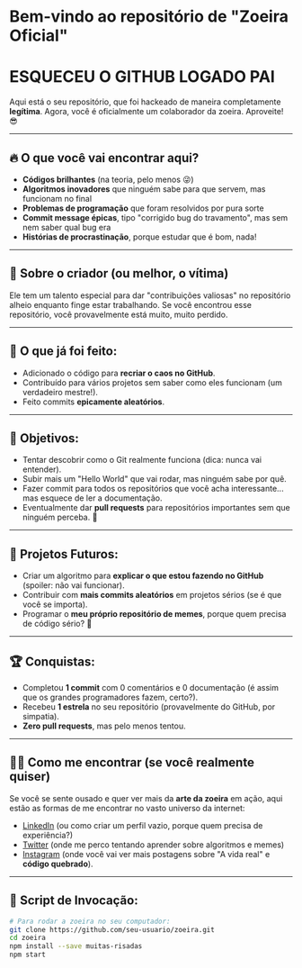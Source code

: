 # Bem-vindo ao repositório de **"Zoeira Oficial"**
# ESQUECEU O GITHUB LOGADO PAI
Aqui está o seu repositório, que foi hackeado de maneira completamente **legítima**. Agora, você é oficialmente um colaborador da zoeira. Aproveite! 😎

---

## 🔥 O que você vai encontrar aqui?

- **Códigos brilhantes** (na teoria, pelo menos 😜)
- **Algoritmos inovadores** que ninguém sabe para que servem, mas funcionam no final
- **Problemas de programação** que foram resolvidos por pura sorte
- **Commit message épicas**, tipo "corrigido bug do travamento", mas sem nem saber qual bug era
- **Histórias de procrastinação**, porque estudar que é bom, nada!

---

## 🚀 Sobre o criador (ou melhor, o vítima)


Ele tem um talento especial para dar "contribuições valiosas" no repositório alheio enquanto finge estar trabalhando. Se você encontrou esse repositório, você provavelmente está muito, muito perdido.

---

## 💾 O que já foi feito:

- Adicionado o código para **recriar o caos no GitHub**.
- Contribuído para vários projetos sem saber como eles funcionam (um verdadeiro mestre!).
- Feito commits **epicamente aleatórios**.

---

## 🎯 Objetivos:

- Tentar descobrir como o Git realmente funciona (dica: nunca vai entender).
- Subir mais um "Hello World" que vai rodar, mas ninguém sabe por quê.
- Fazer commit para todos os repositórios que você acha interessante... mas esquece de ler a documentação.
- Eventualmente dar **pull requests** para repositórios importantes sem que ninguém perceba. 👀

---

## 🚨 Projetos Futuros:

- Criar um algoritmo para **explicar o que estou fazendo no GitHub** (spoiler: não vai funcionar).
- Contribuir com **mais commits aleatórios** em projetos sérios (se é que você se importa).
- Programar o **meu próprio repositório de memes**, porque quem precisa de código sério? 🤪

---

## 🏆 Conquistas:

- Completou **1 commit** com 0 comentários e 0 documentação (é assim que os grandes programadores fazem, certo?).
- Recebeu **1 estrela** no seu repositório (provavelmente do GitHub, por simpatia).
- **Zero pull requests**, mas pelo menos tentou.

---

## 🕵️‍♂️ Como me encontrar (se você realmente quiser)

Se você se sente ousado e quer ver mais da **arte da zoeira** em ação, aqui estão as formas de me encontrar no vasto universo da internet:

- [LinkedIn](https://www.linkedin.com/in/nome-do-amigo) (ou como criar um perfil vazio, porque quem precisa de experiência?)
- [Twitter](https://twitter.com/nome-do-amigo) (onde me perco tentando aprender sobre algoritmos e memes)
- [Instagram](https://www.instagram.com/nome-do-amigo) (onde você vai ver mais postagens sobre "A vida real" e **código quebrado**).

---

## 🤖 **Script de Invocação**:

```bash
# Para rodar a zoeira no seu computador:
git clone https://github.com/seu-usuario/zoeira.git
cd zoeira
npm install --save muitas-risadas
npm start
